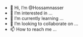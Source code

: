 - 👋 Hi, I’m @Hossamnasser
- 👀 I’m interested in ...
- 🌱 I’m currently learning ...
- 💞️ I’m looking to collaborate on ...
- 📫 How to reach me ...

<!---
Hossamnasser/Hossamnasser is a ✨ special ✨ repository because its `README.md` (this file) appears on your GitHub profile.
You can click the Preview link to take a look at your changes.
--->
